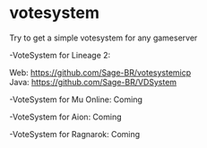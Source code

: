 # votesystem

Try to get a simple votesystem for any gameserver

-VoteSystem for Lineage 2:

Web: https://github.com/Sage-BR/votesystemicp  
Java: https://github.com/Sage-BR/VDSystem

-VoteSystem for Mu Online: Coming

-VoteSystem for Aion: Coming

-VoteSystem for Ragnarok: Coming
